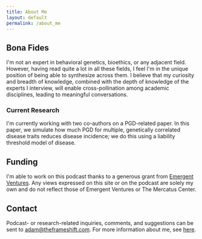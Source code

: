 ```yaml
---
title: About Me
layout: default
permalink: /about_me
---
```

## Bona Fides

I'm not an expert in behavioral genetics, bioethics, or any adjacent field. However, having read quite a lot in all these fields, I feel I'm in the unique position of being able to synthesize across them. I believe that my curiosity and breadth of knowledge, combined with the depth of knowledge of the experts I interview, will enable cross-pollination among academic disciplines, leading to meaningful conversations. 

### Current Research 

I'm currently working with two co-authors on a PGD-related paper. In this paper, we simulate how much PGD for multiple, genetically correlated disease traits reduces disease incidence; we do this using a liability threshold model of disease.

## Funding

I'm able to work on this podcast thanks to a generous grant from [Emergent Ventures](https://www.mercatus.org/emergentventures). Any views expressed on this site or on the podcast are solely my own and do not reflect those of Emergent Ventures or The Mercatus Center. 

## Contact
Podcast- or research-related inquiries, comments, and suggestions can be sent to [adam@theframeshift.com](adam@theframeshift.com). For more information about me, see [here](https://adamlgreen.com/about/).
